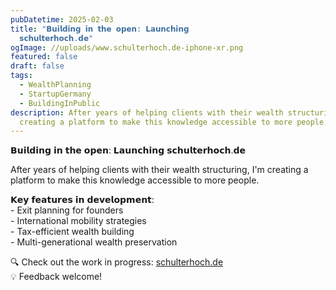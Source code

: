 ```yaml
---
pubDatetime: 2025-02-03
title: "𝗕𝘂𝗶𝗹𝗱𝗶𝗻𝗴 𝗶𝗻 𝘁𝗵𝗲 𝗼𝗽𝗲𝗻: 𝗟𝗮𝘂𝗻𝗰𝗵𝗶𝗻𝗴
  𝘀𝗰𝗵𝘂𝗹𝘁𝗲𝗿𝗵𝗼𝗰𝗵.𝗱𝗲"
ogImage: //uploads/www.schulterhoch.de-iphone-xr.png
featured: false
draft: false
tags:
  - WealthPlanning
  - StartupGermany
  - BuildingInPublic
description: After years of helping clients with their wealth structuring, I'm
  creating a platform to make this knowledge accessible to more people.
---
```

𝗕𝘂𝗶𝗹𝗱𝗶𝗻𝗴 𝗶𝗻 𝘁𝗵𝗲 𝗼𝗽𝗲𝗻: 𝗟𝗮𝘂𝗻𝗰𝗵𝗶𝗻𝗴 𝘀𝗰𝗵𝘂𝗹𝘁𝗲𝗿𝗵𝗼𝗰𝗵.𝗱𝗲

After years of helping clients with their wealth structuring, I'm creating a platform to make this knowledge accessible to more people.

𝗞𝗲𝘆 𝗳𝗲𝗮𝘁𝘂𝗿𝗲𝘀 𝗶𝗻 𝗱𝗲𝘃𝗲𝗹𝗼𝗽𝗺𝗲𝗻𝘁:  
\- Exit planning for founders  
\- International mobility strategies  
\- Tax-efficient wealth building  
\- Multi-generational wealth preservation

🔍 Check out the work in progress: [schulterhoch.de](http://schulterhoch.de)  
💡 Feedback welcome!